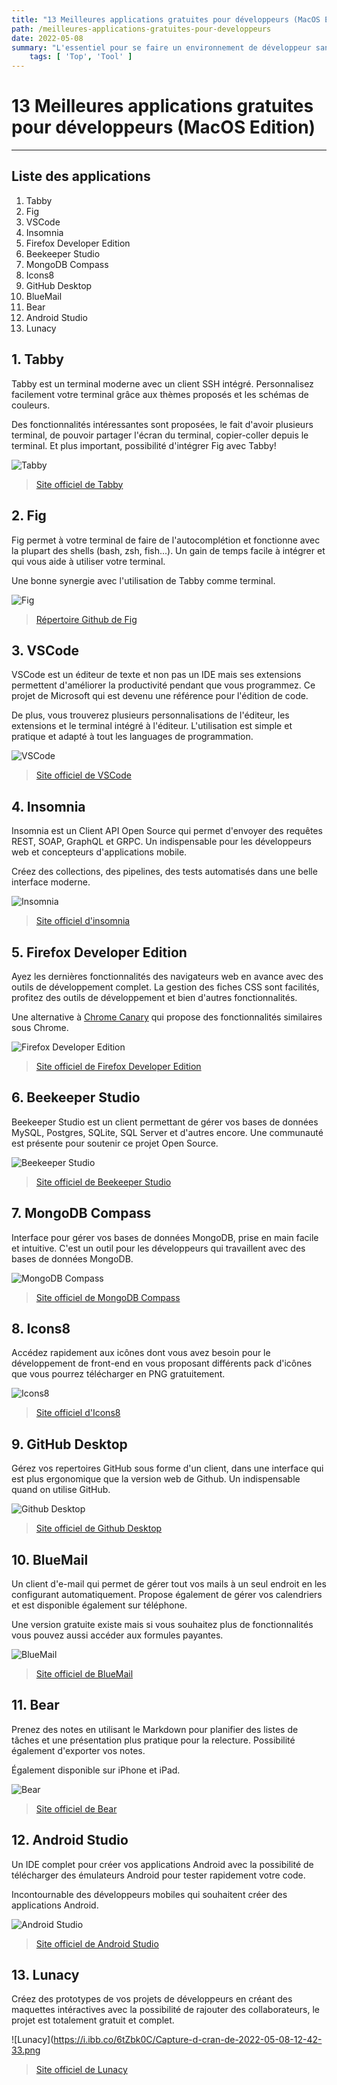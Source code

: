 ```yaml
---
title: "13 Meilleures applications gratuites pour développeurs (MacOS Edition)"
path: /meilleures-applications-gratuites-pour-developpeurs
date: 2022-05-08
summary: "L'essentiel pour se faire un environnement de développeur sans budget."
	tags: [ 'Top', 'Tool' ]
---
```


# 13 Meilleures applications gratuites pour développeurs (MacOS Edition)

---

## Liste des applications

1. Tabby
2. Fig
3. VSCode
4. Insomnia
5. Firefox Developer Edition
6. Beekeeper Studio
7. MongoDB Compass
8. Icons8
9. GitHub Desktop
10. BlueMail
11. Bear
12. Android Studio
13. Lunacy

## 1. Tabby

Tabby est un terminal moderne avec un client SSH intégré. Personnalisez facilement votre terminal grâce aux thèmes proposés et les schémas de couleurs. 

Des fonctionnalités intéressantes sont proposées, le fait d'avoir plusieurs terminal, de pouvoir partager l'écran du terminal, copier-coller depuis le terminal. Et plus important, possibilité d'intégrer Fig avec Tabby!

![Tabby](https://i.ibb.co/xF8xvgd/Capture-d-cran-de-2022-05-08-10-37-50.png)

> [Site officiel de Tabby](https://tabby.sh/)

## 2. Fig

Fig permet à votre terminal de faire de l'autocomplétion et fonctionne avec la plupart des shells (bash, zsh, fish...). Un gain de temps facile à intégrer et qui vous aide à utiliser votre terminal.

Une bonne synergie avec l'utilisation de Tabby comme terminal.

![Fig](https://i.ibb.co/1bNJCjX/Capture-d-cran-de-2022-05-08-10-50-44.png)

> [Répertoire Github de Fig](https://github.com/withfig/autocomplete)

## 3. VSCode

VSCode est un éditeur de texte et non pas un IDE mais ses extensions permettent d'améliorer la productivité pendant que vous programmez. Ce projet de Microsoft qui est devenu une référence pour l'édition de code.

De plus, vous trouverez plusieurs personnalisations de l'éditeur, les extensions et le terminal intégré à l'éditeur. L'utilisation est simple et pratique et adapté à tout les languages de programmation.

![VSCode](https://i.ibb.co/Lz2mhqK/Capture-d-cran-de-2022-05-08-11-35-43.png)

> [Site officiel de VSCode](https://code.visualstudio.com/)

## 4. Insomnia

Insomnia est un Client API Open Source qui permet d'envoyer des requêtes REST, SOAP, GraphQL et GRPC. Un indispensable pour les développeurs web et
concepteurs d'applications mobile.

Créez des collections, des pipelines, des tests automatisés dans une belle interface moderne.

![Insomnia](https://i.ibb.co/yYqvWHx/Capture-d-cran-de-2022-05-08-11-38-35.png)

> [Site officiel d'insomnia](https://insomnia.rest/)

## 5. Firefox Developer Edition

Ayez les dernières fonctionnalités des navigateurs web en avance avec des outils de développement complet. La gestion des fiches CSS sont facilités, profitez des outils de développement et bien d'autres fonctionnalités. 

Une alternative à [Chrome Canary](https://www.google.com/chrome/canary/) qui propose des fonctionnalités similaires sous Chrome.

![Firefox Developer Edition](https://i.ibb.co/PDcYqk5/Capture-d-cran-de-2022-05-08-11-43-16.png)

> [Site officiel de Firefox Developer Edition](https://www.mozilla.org/fr/firefox/developer/)

## 6. Beekeeper Studio

Beekeeper Studio est un client permettant de gérer vos bases de données MySQL, Postgres, SQLite, SQL Server et d'autres encore. Une communauté est
présente pour soutenir ce projet Open Source.

![Beekeeper Studio](https://i.ibb.co/W5Y0BhG/Capture-d-cran-de-2022-05-08-11-46-28.png)

> [Site officiel de Beekeeper Studio](https://www.beekeeperstudio.io/)

## 7. MongoDB Compass

Interface pour gérer vos bases de données MongoDB, prise en main facile
et intuitive. C'est un outil pour les développeurs qui travaillent avec des bases de données MongoDB.

![MongoDB Compass](https://i.ibb.co/xMP5PyZ/Capture-d-cran-de-2022-05-08-11-49-08.png)

> [Site officiel de MongoDB Compass](https://www.mongodb.com/products/compass)

## 8. Icons8

Accédez rapidement aux icônes dont vous avez besoin pour le développement de front-end en vous proposant différents pack d'icônes que vous pourrez télécharger en PNG gratuitement.

![Icons8](https://i.ibb.co/7Nn2hDP/Capture-d-cran-de-2022-05-08-11-51-20.png)

> [Site officiel d'Icons8](https://icons8.com/app/windows)

## 9. GitHub Desktop

Gérez vos repertoires GitHub sous forme d'un client, dans une interface qui est plus ergonomique que la version web de Github. Un indispensable
quand on utilise GitHub.

![Github Desktop](https://i.ibb.co/WKQcVpM/Capture-d-cran-de-2022-05-08-11-52-13.png)

> [Site officiel de Github Desktop](https://desktop.github.com/)

## 10. BlueMail

Un client d'e-mail qui permet de gérer tout vos mails à un seul endroit en les configurant automatiquement. Propose également de gérer vos calendriers et est disponible également sur téléphone.

Une version gratuite existe mais si vous souhaitez plus de fonctionnalités vous pouvez aussi accéder aux formules payantes.

![BlueMail](https://i.ibb.co/b60HNVF/Capture-d-cran-de-2022-05-08-11-53-17.png)

> [Site officiel de BlueMail](https://bluemail.me/)

## 11. Bear

Prenez des notes en utilisant le Markdown pour planifier des listes de tâches et une présentation plus pratique pour la relecture. Possibilité également d'exporter vos notes.

Également disponible sur iPhone et iPad.

![Bear](https://i.ibb.co/bPH77YB/Capture-d-cran-de-2022-05-08-11-54-13.png)

> [Site officiel de Bear](https://bear.app/)

## 12. Android Studio

Un IDE complet pour créer vos applications Android avec la possibilité de télécharger des émulateurs Android pour tester rapidement votre code.

Incontournable des développeurs mobiles qui souhaitent créer des applications Android.

![Android Studio](https://i.ibb.co/8gJqvSY/Capture-d-cran-de-2022-05-08-12-45-06.png)

> [Site officiel de Android Studio](https://developer.android.com/studio/)

## 13. Lunacy

Créez des prototypes de vos projets de développeurs en créant des maquettes intéractives avec la possibilité de rajouter des collaborateurs, le projet est totalement gratuit et complet.

![Lunacy](https://i.ibb.co/6tZbk0C/Capture-d-cran-de-2022-05-08-12-42-33.png

> [Site officiel de Lunacy](https://icons8.com/lunacy)